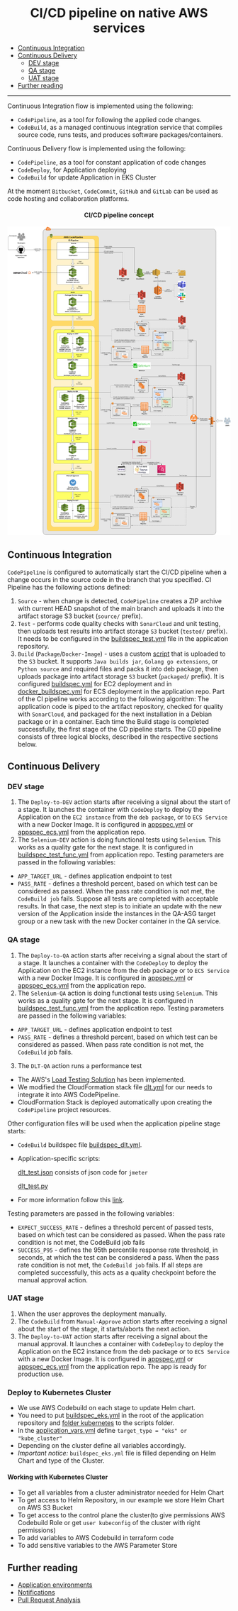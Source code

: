 <h1 align="center"> CI/CD pipeline on native AWS services </h1>

* [Continuous Integration](./cicd.md#continuous-Integration)
* [Continuous Delivery](./cicd.md#continuous-Delivery)
  * [DEV stage](./cicd.md#dEV-stage)
  * [QA stage](./cicd.md#qA-stage)
  * [UAT stage](./cicd.md#uAT-stage)
* [Further reading](./cicd.md#further-reading)

<hr>

Continuous Integration flow is implemented using the following:
* `CodePipeline`, as a tool for following the applied code changes.
* `CodeBuild`, as a managed continuous integration service that compiles source code, runs tests, and produces software packages/containers.

Continuous Delivery flow is implemented using the following:
* `CodePipeline`, as a tool for constant application of code changes
* `CodeDeploy`, for Application deploying
* `CodeBuild` for update Application in EKS Cluster

At the moment `Bitbucket`, `CodeCommit`, `GitHub` and `GitLab` can be used as code hosting and collaboration platforms.

<h4 align="center"> CI/CD pipeline concept </h4>

![ci-cd.png](pic/ci-cd.png) 

## Continuous Integration

`CodePipeline` is configured to automatically start the CI/CD pipeline when a change occurs in the source code in the branch that you specified. CI Pipeline has the following actions defined:
1.	`Source` - when change is detected, `CodePipeline` creates a ZIP archive with current HEAD snapshot of the main branch and uploads it into the artifact storage S3 bucket (`source/` prefix).
2.	`Test` - performs code quality checks with `SonarCloud` and unit testing, then uploads test results into artifact storage `S3` bucket (`tested/` prefix). It needs to be configured in the [buildspec_test.yml](./template_config_files/buildspec_test.yml) file in the application repository.
3.	`Build` (`Package`/`Docker-Image`) - uses a custom [script](../modules/buckets_for_accelerator/storage_bucket_files/pack_to_deb.sh) that is uploaded to the `S3` bucket. It supports `Java builds jar`, `Golang go extensions`, or `Python source` and required files and packs it into deb package, then uploads package into artifact storage `S3` bucket (`packaged/` prefix). It is configured [buildspec.yml](./template_config_files/buildspec.yml) for EC2 deployment and in [docker_buildspec.yml](./template_config_files/docker_buildspec.yml) for ECS deployment in the application repo. Part of the CI pipeline works according to the following algorithm: The application code is piped to the artifact repository, checked for quality with `SonarCloud`, and packaged for the next installation in a Debian package or in a container. Each time the Build stage is completed successfully, the first stage of the CD pipeline starts. The CD pipeline consists of three logical blocks, described in the respective sections below.

## Continuous Delivery
### DEV stage

1.	The `Deploy-to-DEV` action starts after receiving a signal about the start of a stage. It launches the container with `CodeDeploy` to deploy the Application on the `EC2 instance` from the `deb package`, or to `ECS Service` with a new Docker Image. It is configured in [appspec.yml](./template_config_files/appspec.yml) or [appspec_ecs.yml](./template_config_files/appspec_ecs.yml) from the application repo.
2.	The `Selenium-DEV` action is doing functional tests using `Selenium`. This works as a quality gate for the next stage. It is configured in [buildspec_test_func.yml](./template_config_files/buildspec_test_func.yml) from application repo. Testing parameters are passed in the following variables:
 *	 `APP_TARGET_URL` - defines application endpoint to test
 *	 `PASS_RATE` - defines a threshold percent, based on which test can be considered as passed. When the pass rate condition is not met, the `CodeBuild job` fails. Suppose all tests are completed with acceptable results. In that case, the next step is to initiate an update with the new version of the Application inside the instances in the QA-ASG target group or a new task with the new Docker container in the QA service.

### QA stage

1.	The `Deploy-to-QA` action starts after receiving a signal about the start of a stage. It launches a container with the `CodeDeploy` to deploy the Application on the EC2 instance from the deb package or to `ECS Service` with a new Docker Image. It is configured in [appspec.yml](./template_config_files/appspec.yml) or [appspec_ecs.yml](./template_config_files/appspec_ecs.yml) from the application repo.
2.	The `Selenium-QA` action is doing functional tests using `Selenium`. This works as a quality gate for the next stage. It is configured in [buildspec_test_func.yml](./template_config_files/buildspec_test_func.yml) from the application repo. Testing parameters are passed in the following variables:
 *	 `APP_TARGET_URL` - defines application endpoint to test
 *	 `PASS_RATE` - defines a threshold percent, based on which test can be considered as passed. When pass rate condition is not met, the `CodeBuild` job fails.
3.  The `DLT-QA` action runs a performance test

* The AWS's [Load Testing Solution](https://docs.aws.amazon.com/solutions/latest/distributed-load-testing-on-aws/welcome.html) has been implemented.
* We modified the CloudFormation stack file [dlt.yml](../features/storage_bucket/dlt.yml) for our needs to integrate it into AWS CodePipeline.
* CloudFormation Stack is deployed automatically upon creating the `CodePipeline` project resources.

Other configuration files will be used when the application pipeline stage starts:
* `CodeBuild` buildspec file [buildspec_dlt.yml](../docs/template_config_files/buildspec_dlt.yml). 
* Application-specific scripts: 

   [dlt_test.json](./template_config_files/scripts/dlt/dlt_test.json) consists of json code for `jmeter`

   [dlt_test.py](./template_config_files/scripts/dlt/dlt_test.py) 
* For more information follow this [link](../docs/dlt.md).

Testing parameters are passed in the following variables:   
 *  `EXPECT_SUCCESS_RATE` - defines a threshold percent of passed tests, based on which test can be considered as passed. When the pass rate condition is not met, the CodeBuild job fails
 *  `SUCCESS_P95` - defines the 95th percentile response rate threshold, in seconds, at which the test can be considered a pass. When the pass rate condition is not met, the `CodeBuild job` fails. If all steps are completed successfully, this acts as a quality checkpoint before the manual approval action.

### UAT stage

1.	When the user approves the deployment manually.
2.	The `CodeBuild` from `Manual-Approve` action starts after receiving a signal about the start of the stage, it starts/aborts the next action.
3.	The `Deploy-to-UAT` action starts after receiving a signal about the manual approval. It launches a container with `CodeDeploy` to deploy the Application on the EC2 instance from the deb package or to `ECS Service` with a new Docker Image. It is configured in [appspec.yml](./template_config_files/appspec.yml) or [appspec_ecs.yml](./template_config_files/appspec_ecs.yml) from the application repo. The app is ready for production use.

### Deploy to Kubernetes Cluster
* We use AWS Codebuild on each stage to update Helm chart. 
* You need to put [buildspec_eks.yml](../docs/template_config_files/buildspec_eks.yml) in the root of the application repository and [folder kubernetes](..docs/template_config_files/scripts/kubernetes/) to the scripts folder.
* In the [application_vars.yml](../terragrunt_way/applications/example_application/application_vars.yml) define `target_type = "eks" or "kube_cluster"`
* Depending on the cluster define all variables accordingly.
* *Important notice:* `buildspec_eks.yml` file is filled depending on Helm Chart and type of the Cluster.
#### Working with Kubernetes Cluster
* To get all variables from a cluster administrator needed for Helm Chart
* To get access to Helm Repository, in our example we store Helm Chart on AWS S3 Bucket
* To get access to the control plane the cluster(to give permissions AWS Codebuild Role or get `user kubeconfig` of the cluster with right permissions) 
* To add variables to AWS Codebuild in terraform code
* To add sensitive variables to the AWS Parameter Store


## Further reading

* [Application environments](../docs/app-envs.md)
* [Notifications](../docs/notifications.md)
* [Pull Request Analysis](../docs/PRanalysis.md)
